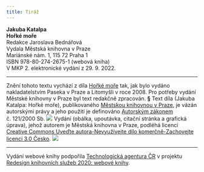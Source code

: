```yaml
---
title: Tiráž
---
```


**Jakuba Katalpa    
Hořké moře**  
Redakce Jaroslava Bednářová  
Vydala Městská knihovna v Praze  
Mariánské nám. 1, 115 72 Praha 1  
ISBN 978-80-274-2675-1 (webová kniha)  
V MKP 2. elektronické vydání z 29. 9. 2022.

***

Znění tohoto textu vychází z díla [Hořké moře](https://search.mlp.cz/cz/titul/horke-more/2741532/#book-content) tak, jak bylo vydáno nakladatelstvím Paseka v Praze a Litomyšli v roce 2008. Pro potřeby vydání Městské knihovny v Praze byl text redakčně zpracován.
**§**
Text díla (Jakuba Katalpa: Hořké moře), publikovaného [Městskou knihovnou v Praze](https://www.mlp.cz/cz/), je vázán autorskými právy a jeho použití je definováno [Autorským zákonem](https://www.mkcr.cz/predpisy-zakonu-709.html) č. 121/2000 Sb.
![](../Images/image001.jpg)
Vydání (obálka, upoutávka, citační stránka a grafická úprava), jehož autorem je Městská knihovna v Praze, podléhá licenci [Creative Commons Uveďte autora-Nevyužívejte dílo komerčně-Zachovejte licenci 3.0 Česko](https://creativecommons.org/licenses/by-nc-sa/3.0/cz/).
![](../Images/image002.jpg)

***

Vydání webové knihy podpořila [Technologická agentura ČR](https://www.tacr.cz/) v projektu [Redesign knihovních služeb 2020: webové knihy](https://starfos.tacr.cz/cs/project/TL04000391).